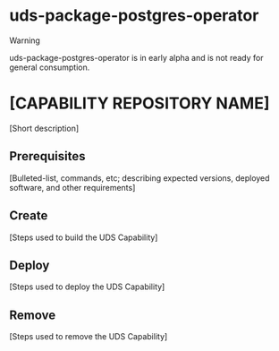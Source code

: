 # uds-package-postgres-operator

> [!WARNING]  
> uds-package-postgres-operator is in early alpha and is not ready for general consumption.

# [CAPABILITY REPOSITORY NAME]

[Short description]

## Prerequisites

[Bulleted-list, commands, etc; describing expected versions, deployed software, and other requirements]

## Create

[Steps used to build the UDS Capability]

## Deploy

 [Steps used to deploy the UDS Capability]

## Remove

[Steps used to remove the UDS Capability]
